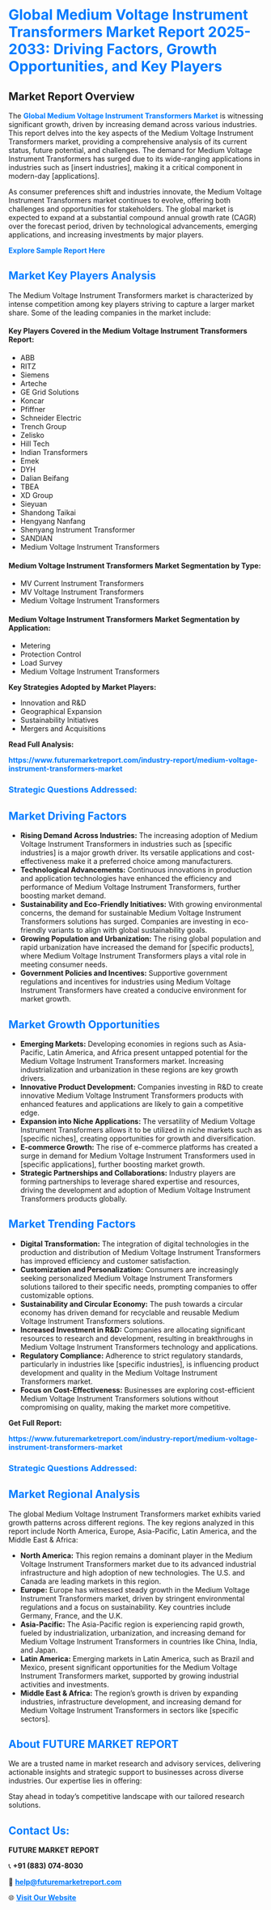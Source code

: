 <h1 style="color: #007BFF;">Global Medium Voltage Instrument Transformers Market Report 2025-2033: Driving Factors, Growth Opportunities, and Key Players</h1>

<section id="overview">
<h2>Market Report Overview</h2>
<p>The <a href="https://www.futuremarketreport.com/industry-report/medium-voltage-instrument-transformers-market" style="color: #007BFF; text-decoration: none;"><strong>Global Medium Voltage Instrument Transformers Market</strong></a> is witnessing significant growth, driven by increasing demand across various industries. This report delves into the key aspects of the Medium Voltage Instrument Transformers market, providing a comprehensive analysis of its current status, future potential, and challenges. The demand for Medium Voltage Instrument Transformers has surged due to its wide-ranging applications in industries such as [insert industries], making it a critical component in modern-day [applications].</p>
<p>As consumer preferences shift and industries innovate, the Medium Voltage Instrument Transformers market continues to evolve, offering both challenges and opportunities for stakeholders. The global market is expected to expand at a substantial compound annual growth rate (CAGR) over the forecast period, driven by technological advancements, emerging applications, and increasing investments by major players.</p>
</section>

<section id="overview">
<p><a href="https://www.futuremarketreport.com/request-sample/reportId=100045" style="color: #007BFF; text-decoration: none;"><strong>Explore Sample Report Here</strong></a></p>
</section>

<section id="key-players">
<h2 style="color: #007BFF;">Market Key Players Analysis</h2>
<p>The Medium Voltage Instrument Transformers market is characterized by intense competition among key players striving to capture a larger market share. Some of the leading companies in the market include:</p>
<h4>Key Players Covered in the Medium Voltage Instrument Transformers Report:</h4>
<ul><li>ABB</li><li>RITZ</li><li>Siemens</li><li>Arteche</li><li>GE Grid Solutions</li><li>Koncar</li><li>Pfiffner</li><li>Schneider Electric</li><li>Trench Group</li><li>Zelisko</li><li>Hill Tech</li><li>Indian Transformers</li><li>Emek</li><li>DYH</li><li>Dalian Beifang</li><li>TBEA</li><li>XD Group</li><li>Sieyuan</li><li>Shandong Taikai</li><li>Hengyang Nanfang</li><li>Shenyang Instrument Transformer</li><li>SANDIAN</li><li>Medium Voltage Instrument Transformers</li></ul>
<h4>Medium Voltage Instrument Transformers Market Segmentation by Type:</h4>
<ul><li>MV Current Instrument Transformers</li><li>MV Voltage Instrument Transformers</li><li>Medium Voltage Instrument Transformers</li></ul>

<h4>Medium Voltage Instrument Transformers Market Segmentation by Application:</h4>
<ul><li>Metering</li><li>Protection Control</li><li>Load Survey</li><li>Medium Voltage Instrument Transformers</li></ul>
<p><strong>Key Strategies Adopted by Market Players:</strong></p>
<ul>
<li>Innovation and R&D</li>
<li>Geographical Expansion</li>
<li>Sustainability Initiatives</li>
<li>Mergers and Acquisitions</li>
</ul>
</section>

<section>
<p><strong>Read Full Analysis: </strong></p><a href="https://www.futuremarketreport.com/industry-report/medium-voltage-instrument-transformers-market" style="color: #007BFF; text-decoration: none;"><strong>https://www.futuremarketreport.com/industry-report/medium-voltage-instrument-transformers-market</strong></a>
<h3 style="color: #007BFF;">Strategic Questions Addressed:</h3>
</section>

<section id="driving-factors">
<h2 style="color: #007BFF;">Market Driving Factors</h2>
<ul>
<li><strong>Rising Demand Across Industries:</strong> The increasing adoption of Medium Voltage Instrument Transformers in industries such as [specific industries] is a major growth driver. Its versatile applications and cost-effectiveness make it a preferred choice among manufacturers.</li>
<li><strong>Technological Advancements:</strong> Continuous innovations in production and application technologies have enhanced the efficiency and performance of Medium Voltage Instrument Transformers, further boosting market demand.</li>
<li><strong>Sustainability and Eco-Friendly Initiatives:</strong> With growing environmental concerns, the demand for sustainable Medium Voltage Instrument Transformers solutions has surged. Companies are investing in eco-friendly variants to align with global sustainability goals.</li>
<li><strong>Growing Population and Urbanization:</strong> The rising global population and rapid urbanization have increased the demand for [specific products], where Medium Voltage Instrument Transformers plays a vital role in meeting consumer needs.</li>
<li><strong>Government Policies and Incentives:</strong> Supportive government regulations and incentives for industries using Medium Voltage Instrument Transformers have created a conducive environment for market growth.</li>
</ul>
</section>

<section id="growth-opportunities">
<h2 style="color: #007BFF;">Market Growth Opportunities</h2>
<ul>
<li><strong>Emerging Markets:</strong> Developing economies in regions such as Asia-Pacific, Latin America, and Africa present untapped potential for the Medium Voltage Instrument Transformers market. Increasing industrialization and urbanization in these regions are key growth drivers.</li>
<li><strong>Innovative Product Development:</strong> Companies investing in R&D to create innovative Medium Voltage Instrument Transformers products with enhanced features and applications are likely to gain a competitive edge.</li>
<li><strong>Expansion into Niche Applications:</strong> The versatility of Medium Voltage Instrument Transformers allows it to be utilized in niche markets such as [specific niches], creating opportunities for growth and diversification.</li>
<li><strong>E-commerce Growth:</strong> The rise of e-commerce platforms has created a surge in demand for Medium Voltage Instrument Transformers used in [specific applications], further boosting market growth.</li>
<li><strong>Strategic Partnerships and Collaborations:</strong> Industry players are forming partnerships to leverage shared expertise and resources, driving the development and adoption of Medium Voltage Instrument Transformers products globally.</li>
</ul>
</section>

<section id="trending-factors">
<h2 style="color: #007BFF;">Market Trending Factors</h2>
<ul>
<li><strong>Digital Transformation:</strong> The integration of digital technologies in the production and distribution of Medium Voltage Instrument Transformers has improved efficiency and customer satisfaction.</li>
<li><strong>Customization and Personalization:</strong> Consumers are increasingly seeking personalized Medium Voltage Instrument Transformers solutions tailored to their specific needs, prompting companies to offer customizable options.</li>
<li><strong>Sustainability and Circular Economy:</strong> The push towards a circular economy has driven demand for recyclable and reusable Medium Voltage Instrument Transformers solutions.</li>
<li><strong>Increased Investment in R&D:</strong> Companies are allocating significant resources to research and development, resulting in breakthroughs in Medium Voltage Instrument Transformers technology and applications.</li>
<li><strong>Regulatory Compliance:</strong> Adherence to strict regulatory standards, particularly in industries like [specific industries], is influencing product development and quality in the Medium Voltage Instrument Transformers market.</li>
<li><strong>Focus on Cost-Effectiveness:</strong> Businesses are exploring cost-efficient Medium Voltage Instrument Transformers solutions without compromising on quality, making the market more competitive.</li>
</ul>
</section>

<section>
<p><strong>Get Full Report: </strong></p><a href="https://www.futuremarketreport.com/industry-report/medium-voltage-instrument-transformers-market" style="color: #007BFF; text-decoration: none;"><strong>https://www.futuremarketreport.com/industry-report/medium-voltage-instrument-transformers-market</strong></a>
<h3 style="color: #007BFF;">Strategic Questions Addressed:</h3>
</section>


<section id="regional-analysis">
<h2 style="color: #007BFF;">Market Regional Analysis</h2>
<p>The global Medium Voltage Instrument Transformers market exhibits varied growth patterns across different regions. The key regions analyzed in this report include North America, Europe, Asia-Pacific, Latin America, and the Middle East & Africa:</p>
<ul>
<li><strong>North America:</strong> This region remains a dominant player in the Medium Voltage Instrument Transformers market due to its advanced industrial infrastructure and high adoption of new technologies. The U.S. and Canada are leading markets in this region.</li>
<li><strong>Europe:</strong> Europe has witnessed steady growth in the Medium Voltage Instrument Transformers market, driven by stringent environmental regulations and a focus on sustainability. Key countries include Germany, France, and the U.K.</li>
<li><strong>Asia-Pacific:</strong> The Asia-Pacific region is experiencing rapid growth, fueled by industrialization, urbanization, and increasing demand for Medium Voltage Instrument Transformers in countries like China, India, and Japan.</li>
<li><strong>Latin America:</strong> Emerging markets in Latin America, such as Brazil and Mexico, present significant opportunities for the Medium Voltage Instrument Transformers market, supported by growing industrial activities and investments.</li>
<li><strong>Middle East & Africa:</strong> The region’s growth is driven by expanding industries, infrastructure development, and increasing demand for Medium Voltage Instrument Transformers in sectors like [specific sectors].</li>
</ul>
</section>

<footer>
<h2 style="color: #007BFF;">About FUTURE MARKET REPORT</h2>
<p>We are a trusted name in market research and advisory services, delivering actionable insights and strategic support to businesses across diverse industries. Our expertise lies in offering:</p>

<p>Stay ahead in today’s competitive landscape with our tailored research solutions.</p>

<h2 style="color: #007BFF;">Contact Us:</h2>
<p><strong>FUTURE MARKET REPORT</strong></p>
<p>📞 <strong>+91 (883) 074-8030</strong></p>
<p>📧 <strong><a href="mailto:help@futuremarketreport.com" style="color: #007BFF;">help@futuremarketreport.com</a></strong></p>
<p>🌐 <strong><a href="https://www.futuremarketreport.com/" style="color: #007BFF;">Visit Our Website</a></strong></p>
</footer>